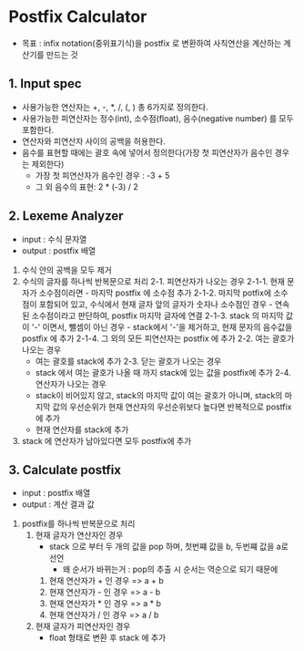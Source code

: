 # Postfix Calculator
- 목표 : infix notation(중위표기식)을 postfix 로 변환하여 사칙연산을 계산하는 계산기를 만드는 것

## 1. Input spec
- 사용가능한 연산자는 +, -, *, /, (, ) 총 6가지로 정의한다.
- 사용가능한 피연산자는 정수(int), 소수점(float), 음수(negative number) 를 모두 포함한다.
- 연산자와 피연산자 사이의 공백을 허용한다. 
- 음수를 표현할 때에는 괄호 속에 넣어서 정의한다(가장 첫 피연산자가 음수인 경우는 제외한다)
  - 가장 첫 피연산자가 음수인 경우 : -3 + 5
  - 그 외 음수의 표현: 2 * (-3) / 2 

## 2. Lexeme Analyzer 
- input : 수식 문자열
- output : postfix 배열 

1. 수식 안의 공백을 모두 제거
2. 수식의 글자를 하나씩 반복문으로 처리
   2-1. 피연산자가 나오는 경우
      2-1-1. 현재 문자가 소수점이라면
         - 마지막 postfix 에 소수점 추가
      2-1-2. 마지막 potfix에 소수점이 포함되어 있고, 수식에서 현재 글자 앞의 글자가 숫자나 소수점인 경우
         - 연속된 소수점이라고 판단하여, postfix 마지막 글자에 연결
      2-1-3. stack 의 마지막 값이 '-' 이면서, 뺄셈이 아닌 경우
         - stack에서 '-'을 제거하고, 현재 문자의 음수값을 postfix 에 추가
      2-1-4. 그 외의 모든 피연산자는 postfix 에 추가
   2-2. 여는 괄호가 나오는 경우
      - 여는 괄호를 stack에 추가
   2-3. 닫는 괄호가 나오는 경우
      - stack 에서 여는 괄호가 나올 때 까지 stack에 있는 값을 postfix에 추가
   2-4. 연산자가 나오는 경우 
      - stack이 비어있지 않고, stack의 마지막 값이 여는 괄호가 아니며, stack의 마지막 값의 우선순위가 현재 연산자의 우선순위보다 높다면 반복적으로 postfix에 추가
      - 현재 연산자를 stack에 추가
3. stack 에 연산자가 남아있다면 모두 postfix에 추가

## 3. Calculate postfix
- input : postfix 배열
- output : 계산 결과 값

1. postfix를 하나씩 반복문으로 처리
   1. 현재 글자가 연산자인 경우
      - stack 으로 부터 두 개의 값을 pop 하며, 첫번쨰 값을 b, 두번쨰 값을 a로 선언
        - 왜 순서가 바뀌는거 : pop의 추출 시 순서는 역순으로 되기 때문에
      1. 현재 연산자가 + 인 경우 => a + b
      2. 현재 연산자가 - 인 경우 => a - b
      3. 현재 연산자가 * 인 경우 => a * b
      4. 현재 연산자가 / 인 경우 => a / b 
   2. 현재 글자가 피연산자인 경우
      - float 형태로 변환 후 stack 에 추가